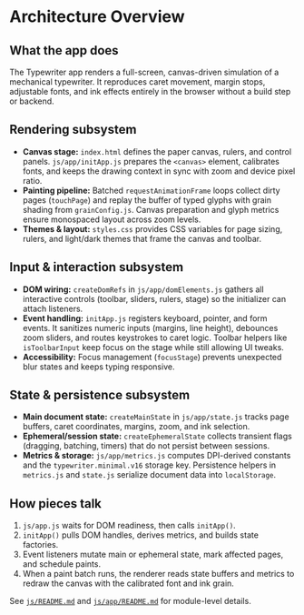 # Architecture Overview

## What the app does
The Typewriter app renders a full-screen, canvas-driven simulation of a mechanical typewriter. It reproduces caret movement, margin stops, adjustable fonts, and ink effects entirely in the browser without a build step or backend.

## Rendering subsystem
- **Canvas stage:** `index.html` defines the paper canvas, rulers, and control panels. `js/app/initApp.js` prepares the `<canvas>` element, calibrates fonts, and keeps the drawing context in sync with zoom and device pixel ratio.
- **Painting pipeline:** Batched `requestAnimationFrame` loops collect dirty pages (`touchPage`) and replay the buffer of typed glyphs with grain shading from `grainConfig.js`. Canvas preparation and glyph metrics ensure monospaced layout across zoom levels.
- **Themes & layout:** `styles.css` provides CSS variables for page sizing, rulers, and light/dark themes that frame the canvas and toolbar.

## Input & interaction subsystem
- **DOM wiring:** `createDomRefs` in `js/app/domElements.js` gathers all interactive controls (toolbar, sliders, rulers, stage) so the initializer can attach listeners.
- **Event handling:** `initApp.js` registers keyboard, pointer, and form events. It sanitizes numeric inputs (margins, line height), debounces zoom sliders, and routes keystrokes to caret logic. Toolbar helpers like `isToolbarInput` keep focus on the stage while still allowing UI tweaks.
- **Accessibility:** Focus management (`focusStage`) prevents unexpected blur states and keeps typing responsive.

## State & persistence subsystem
- **Main document state:** `createMainState` in `js/app/state.js` tracks page buffers, caret coordinates, margins, zoom, and ink selection.
- **Ephemeral/session state:** `createEphemeralState` collects transient flags (dragging, batching, timers) that do not persist between sessions.
- **Metrics & storage:** `js/app/metrics.js` computes DPI-derived constants and the `typewriter.minimal.v16` storage key. Persistence helpers in `metrics.js` and `state.js` serialize document data into `localStorage`.

## How pieces talk
1. `js/app.js` waits for DOM readiness, then calls `initApp()`.
2. `initApp()` pulls DOM handles, derives metrics, and builds state factories.
3. Event listeners mutate main or ephemeral state, mark affected pages, and schedule paints.
4. When a paint batch runs, the renderer reads state buffers and metrics to redraw the canvas with the calibrated font and ink grain.

See [`js/README.md`](js/README.md) and [`js/app/README.md`](js/app/README.md) for module-level details.

